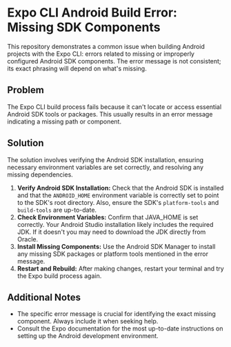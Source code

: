 # Expo CLI Android Build Error: Missing SDK Components

This repository demonstrates a common issue when building Android projects with the Expo CLI: errors related to missing or improperly configured Android SDK components. The error message is not consistent; its exact phrasing will depend on what's missing.

## Problem

The Expo CLI build process fails because it can't locate or access essential Android SDK tools or packages.  This usually results in an error message indicating a missing path or component.

## Solution

The solution involves verifying the Android SDK installation, ensuring necessary environment variables are set correctly, and resolving any missing dependencies.

1. **Verify Android SDK Installation:** Check that the Android SDK is installed and that the `ANDROID_HOME` environment variable is correctly set to point to the SDK's root directory. Also, ensure the SDK's `platform-tools` and `build-tools` are up-to-date.
2. **Check Environment Variables:** Confirm that JAVA_HOME is set correctly. Your Android Studio installation likely includes the required JDK. If it doesn't you may need to download the JDK directly from Oracle. 
3. **Install Missing Components:** Use the Android SDK Manager to install any missing SDK packages or platform tools mentioned in the error message.
4. **Restart and Rebuild:** After making changes, restart your terminal and try the Expo build process again.

## Additional Notes

* The specific error message is crucial for identifying the exact missing component. Always include it when seeking help.
* Consult the Expo documentation for the most up-to-date instructions on setting up the Android development environment.
